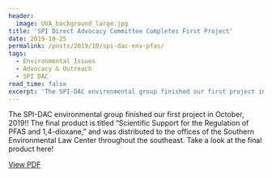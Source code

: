 ```yaml
---
header:
  image: UVA_background_large.jpg
title: 'SPI Direct Advocacy Committee Completes First Project'
date: 2019-10-25
permalink: /posts/2019/10/spi-dac-env-pfas/
tags:
  - Environmental Issues
  - Advocacy & Outreach
  - SPI DAC
read_time: false
excerpt: 'The SPI-DAC environmental group finished our first project in October, 2019!! The final product is titled “Scientific Support for the Regulation of PFAS and 1,4-dioxane,” and was distributed to the offices of the Southern Environmental Law Center throughout the southeast. Take a look at the final product here!'
---
```


The SPI-DAC environmental group finished our first project in October, 2019!! The final product is titled “Scientific Support for the Regulation of PFAS and 1,4-dioxane,” and was distributed to the offices of the Southern Environmental Law Center throughout the southeast. Take a look at the final product here!

<a href="{{ site.baseurl }}/files/SPI-DAC_EC_review_01-2020.pdf" target="_blank">View PDF</a>



